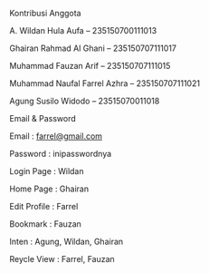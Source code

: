 Kontribusi Anggota

A. Wildan Hula Aufa – 235150700111013

Ghairan Rahmad Al Ghani – 235150707111017

Muhammad Fauzan Arif – 235150707111015

Muhammad Naufal Farrel Azhra – 235150707111021

Agung Susilo Widodo – 23515070011018

Email & Password

Email : farrel@gmail.com

Password : inipasswordnya

Login Page    : Wildan

Home Page     : Ghairan

Edit Profile  : Farrel

Bookmark      : Fauzan

Inten         : Agung, Wildan, Ghairan

Reycle View   : Farrel, Fauzan

